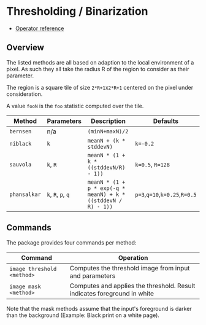 # Thresholding / Binarization

  - [Operator reference](/doc/trunk/doc/ref/transform_threshold.md)

## Overview

The listed methods are all based on adaption to the local environment of a pixel. As such they all
take the radius R of the region to consider as their parameter.

The region is a square tile of size `2*R+1`x`2*R+1` centered on the pixel under consideration.

A value `fooN` is the `foo` statistic computed over the tile.


|Method		|Parameters		|Description							|Defaults			|
|---		|---			|---								|---				|
|`bernsen`	|n/a			|`(minN+maxN)/2`						|				|
|`niblack`	|`k`			|`meanN + (k * stddevN)`					|`k=-0.2`			|
|`sauvola`	|`k`, `R`		|`meanN * (1 + k * ((stddevN/R) - 1))`				|`k=0.5`, `R=128`		|
|`phansalkar`	|`k`, `R`, `p`, `q`	|`meanN * (1 + p * exp(-q * meanN) + k * ((stddevN / R) - 1))`	|`p=3`,`q=10`,`k=0.25`,`R=0.5`	|

## Commands

The package provides four commands per method:

|Command			|Operation										|
|---				|---											|
|`image threshold <method>`	|Computes the threshold image from input and parameters					|
|`image mask <method>`		|Computes and applies the threshold. Result indicates foreground in white		|

Note that the mask methods assume that the input's foreground is darker than the background
(Example: Black print on a white page).